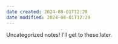 ```yaml
---
date created: 2024-08-01T12:28
date modified: 2024-08-01T12:29
---
```


Uncategorized notes! I'll get to these later. 